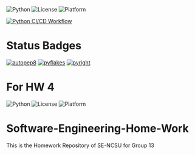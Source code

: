 ![Python](https://img.shields.io/badge/language-Python-blue)
![License](https://img.shields.io/badge/license-BSD--2--Clause-blue)
![Platform](https://img.shields.io/badge/platform-Linux-brightgreen)

[![Python CI/CD Workflow](https://github.com/SEGroup13/Software-Engineering-Home-Work/actions/workflows/.python-app.yml/badge.svg)](https://github.com/SEGroup13/Software-Engineering-Home-Work/actions/workflows/.python-app.yml)


# Status Badges

[![autopep8](https://img.shields.io/badge/code%20style-autopep8-brightgreen?style=flat-square&logo=python&logoColor=white)](https://github.com/SEGroup18/Software-Engineering-Home-Work/actions/workflows/ci.yml)
[![pyflakes](https://img.shields.io/badge/linter-pyflakes-brightgreen?style=flat-square&logo=python&logoColor=white)](https://github.com/SEGroup18/Software-Engineering-Home-Work/actions/workflows/ci.yml)
[![pyright](https://img.shields.io/badge/types-pyright-blue?style=flat-square&logo=python&logoColor=white)](https://github.com/SEGroup18/Software-Engineering-Home-Work/actions/workflows/ci.yml)

# For HW 4
![Python](https://img.shields.io/badge/language-Python-blue)
![License](https://img.shields.io/badge/license-BSD--2--Clause-blue)
![Platform](https://img.shields.io/badge/platform-Linux-brightgreen)

# Software-Engineering-Home-Work
This is the Homework Repository of SE-NCSU for Group 13
